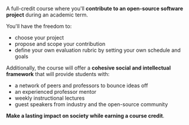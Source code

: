 
A full-credit course where you'll **contribute to an open-source software project** during an academic term.

You'll have the freedom to:

- choose your project
- propose and scope your contribution
- define your own evaluation rubric by setting your own schedule and goals

Additionally, the course will offer a **cohesive social and intellectual framework** that will provide students with:

- a network of peers and professors to bounce ideas off
- an experienced professor mentor
- weekly instructional lectures
- guest speakers from industry and the open-source community

**Make a lasting impact on society while earning a course credit**.

<!--This is intended to introduce students to the world of open-source software development-->

